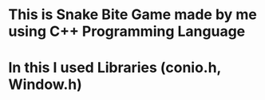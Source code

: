 # This is Snake Bite Game made by me using C++ Programming Language 
# In this I used Libraries (conio.h, Window.h) 
